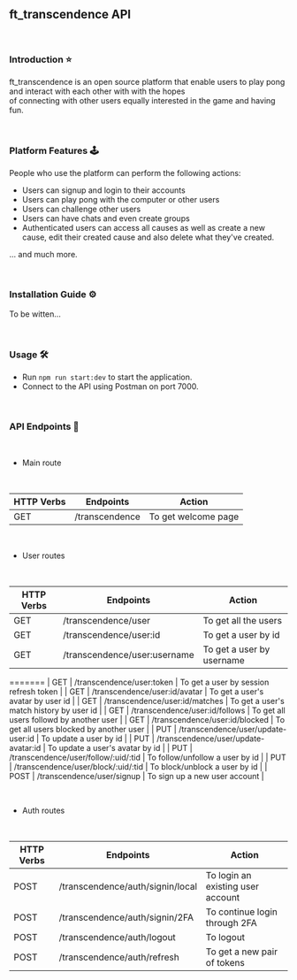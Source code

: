 ## ft_transcendence API

<br>

### Introduction ⭐

ft_transcendence is an open source platform that enable users to play pong and interact with each other with with the hopes \
of connecting with other users equally interested in the game and having fun.

<br>

### Platform Features 🕹️

People who use the platform can perform the following actions:

- Users can signup and login to their accounts
- Users can play pong with the computer or other users
- Users can challenge other users
- Users can have chats and even create groups
- Authenticated users can access all causes as well as create a new cause, edit their created cause and also
  delete what they've created.

... and much more.

<br>

### Installation Guide ⚙️

To be witten...

<br>

### Usage 🛠️

- Run `npm run start:dev` to start the application.
- Connect to the API using Postman on port 7000.

<br>

### API Endpoints 🔗

<br>

- Main route

<br>

| HTTP Verbs | Endpoints      | Action              |
| ---------- | -------------- | ------------------- |
| GET        | /transcendence | To get welcome page |

<br>

- User routes

<br>

| HTTP Verbs | Endpoints                            | Action                                   |
| ---------- | ------------------------------------ | ---------------------------------------- |
| GET        | /transcendence/user                  | To get all the users                     |
| GET        | /transcendence/user:id               | To get a user by id                      |
| GET        | /transcendence/user:username         | To get a user by username                |
=======
| GET        | /transcendence/user:token            | To get a user by session refresh token   |
| GET        | /transcendence/user:id/avatar        | To get a user's avatar by user id        |
| GET        | /transcendence/user:id/matches       | To get a user's match history by user id |
| GET        | /transcendence/user:id/follows       | To get all users followd by another user |
| GET        | /transcendence/user:id/blocked       | To get all users blocked by another user |
| PUT        | /transcendence/user/update-user:id   | To update a user by id                   |
| PUT        | /transcendence/user/update-avatar:id | To update a user's avatar by id          |
| PUT        | /transcendence/user/follow/:uid/:tid | To follow/unfollow a user by id          |
| PUT        | /transcendence/user/block/:uid/:tid  | To block/unblock a user by id            |
| POST       | /transcendence/user/signup           | To sign up a new user account            |

<br>

- Auth routes

<br>

| HTTP Verbs | Endpoints                        | Action                            |
| ---------- | -------------------------------- | --------------------------------- |
| POST       | /transcendence/auth/signin/local | To login an existing user account |
| POST       | /transcendence/auth/signin/2FA   | To continue login through 2FA     |
| POST       | /transcendence/auth/logout       | To logout                         |
| POST       | /transcendence/auth/refresh      | To get a new pair of tokens       |
